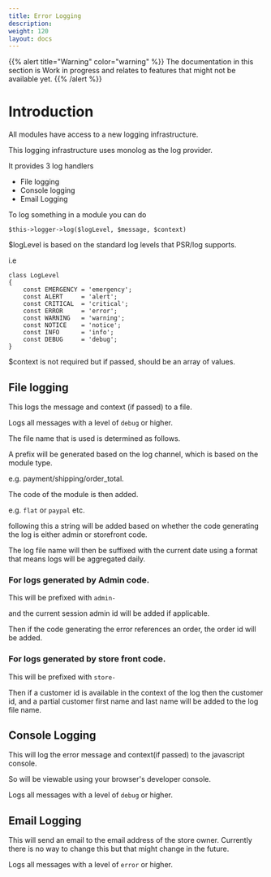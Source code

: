```yaml
---
title: Error Logging
description: 
weight: 120
layout: docs
---
```


{{% alert title="Warning" color="warning" %}}
The documentation in this section is Work in progress and relates to features that might not be available yet.
{{% /alert %}}

# Introduction

All modules have access to a new logging infrastructure.

This logging infrastructure uses monolog as the log provider. 

It provides 3 log handlers 

- File logging
- Console logging
- Email Logging

To log something in a module you can do 

`$this->logger->log($logLevel, $message, $context)`

$logLevel is based on the standard log levels that PSR/log supports. 

i.e 

```
class LogLevel
{
    const EMERGENCY = 'emergency';
    const ALERT     = 'alert';
    const CRITICAL  = 'critical';
    const ERROR     = 'error';
    const WARNING   = 'warning';
    const NOTICE    = 'notice';
    const INFO      = 'info';
    const DEBUG     = 'debug';
}
```

$context is not required but if passed, should be an array of values.

## File logging

This logs the message and context (if passed) to a file. 

Logs all messages with a level of `debug` or higher.

The file name that is used is determined as follows.

A prefix will be generated based on the log channel, which is based on the module type. 

e.g. payment/shipping/order_total.

The code of the module is then added. 

e.g. `flat` or `paypal` etc.

following this a string will be added based on whether the code generating the log is either admin or storefront code.

The log file name will then be suffixed with the current date using a format that means logs will be aggregated daily.

### For logs generated by Admin code. 

This will be prefixed with `admin-`

and the current session admin id will be added if applicable.

Then if the code generating the error references an order, the order id will be added.

### For logs generated by store front code.

This will be prefixed with `store-`

Then if a customer id is available in the context of the log then the customer id, and a partial customer first name and last name will be added to the log file name.


## Console Logging

This will log the error message and context(if passed) to the javascript console. 

So will be viewable using your browser's developer console.

Logs all messages with a level of `debug` or higher.

## Email Logging

This will send an email to the email address of the store owner. Currently there is no way to change this but that might change in the future.

Logs all messages with a level of `error` or higher.

